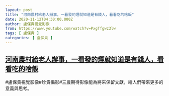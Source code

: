 ```yaml
---
layout: post
title: "河南農村給老人辦事，一看發的煙就知道是有錢人，看看吃的啥飯"
date: 2020-11-12T04:30:00.000Z
author: 盧保貴視覺影像
from: https://www.youtube.com/watch?v=PxgTfgwz3lw
tags: [ 盧保貴 ]
categories: [ 盧保貴 ]
---
```

<!--1605155400000-->
[河南農村給老人辦事，一看發的煙就知道是有錢人，看看吃的啥飯](https://www.youtube.com/watch?v=PxgTfgwz3lw)
------

<div>
#盧保貴視覺影像#珍貴攝影#三農期待影像能為將來保留文獻，給人們帶來更多的意義與思考。
</div>
